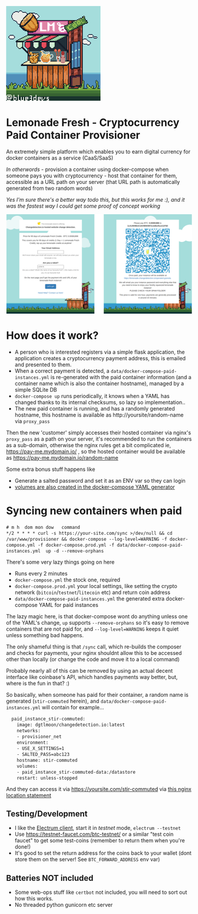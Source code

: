 <img width=256 src="https://raw.githubusercontent.com/dgtlmoon/lemonade-fresh/main/app/static/images/blue-thunder-p7-lemonadestand-expand.jpg">

# Lemonade Fresh - Cryptocurrency Paid Container Provisioner

An extremely simple platform which enables you to earn digital currency for docker containers as a service (CaaS/SaaS)

*In otherwords* - provision a container using docker-compose when someone pays you with cryptocurrency - host that container for them, accessible as a URL path on your server (that URL path is automatically generated from two random words)

_Yes I'm sure there's a better way todo this, but this works for me :), and it was the fastest way I could get some proof of concept working_

<img src="https://raw.githubusercontent.com/dgtlmoon/lemonade-fresh/main/screenshot.png?large=ok">

# How does it work?

- A person who is interested registers via a simple flask application, the application creates a cryptocurrency payment address, this is emailed and presented to them.
- When a correct payment is detected, a `data/docker-compose-paid-instances.yml` is re-generated with the paid container information (and a container name which is also the container hostname), managed by a simple SQLite DB
- `docker-compose up` runs periodically, it knows when a YAML has changed thanks to its internal checksums, so lazy so implementation.. 
- The new paid container is running, and has a randomly generated hostname, this hostname is available as http://yoursite/random-name via `proxy_pass`

Then the new 'customer' simply accesses their hosted container via nginx's `proxy_pass` as a path on your server, it's recommended to run the containers as a sub-domain, otherwise the nginx rules get a bit complicated ie, https://pay-me.mydomain.io/ , so the hosted container would be available as https://pay-me.mydomain.io/random-name


Some extra bonus stuff happens like
- Generate a salted password and set it as an ENV var so they can login
- [volumes are also created in the docker-compose YAML generator](https://github.com/dgtlmoon/lemonade-fresh/blob/b3d737100c2e94f895c53f7f88b7937a1c3a03e2/app/dcgenerator.py#L30)


# Syncing new containers when paid

```
# m h  dom mon dow   command
*/2 * * * * curl -s https://your-site.com/sync >/dev/null && cd /var/www/provisioner && docker-compose --log-level=WARNING -f docker-compose.yml -f docker-compose.prod.yml -f data/docker-compose-paid-instances.yml  up -d --remove-orphans
```

There's some very lazy things going on here
- Runs every 2 minutes
- `docker-compose.yml` the stock one, required
- `docker-compose.prod.yml` your local settings, like setting the crypto network (`bitcoin`/`testnet`/`litecoin` etc) and return coin address
- `data/docker-compose-paid-instances.yml` the generated extra docker-compose YAML for paid instances

The lazy magic here, is that docker-compose wont do anything unless one of the YAML's change, `up` supports `--remove-orphans` so it's easy to remove containers that are not paid for, and `--log-level=WARNING` keeps it quiet unless something bad happens.

The only shameful thing is that `/sync` call, which re-builds the composer and checks for payments, your nginx shouldnt allow this to be accessed other than locally (or change the code and move it to a local command)

Probably nearly all of this can be removed by using an actual decent interface like coinbase's API, which handles payments way better, but, where is the fun in that? :)


So basically, when someone has paid for their container, a random name is generated (`stir-commuted` herein), and `data/docker-compose-paid-instances.yml` will contain for example...

```
  paid_instance_stir-commuted:
    image: dgtlmoon/changedetection.io:latest
    networks:
    - provisioner_net
    environment:
    - USE_X_SETTINGS=1
    - SALTED_PASS=abc123
    hostname: stir-commuted
    volumes:
    - paid_instance_stir-commuted-data:/datastore
    restart: unless-stopped

```

And they can access it via https://yoursite.com/stir-commuted via [this nginx location statement](https://github.com/dgtlmoon/lemonade-fresh/blob/2c2443601a53e14007aca0185320b71e00d59bdd/config/nginx/default.conf#L32)


## Testing/Development

- I like the [Electrum client](https://electrum.org/), start it in _testnet_ mode, `electrum --testnet`
- Use https://testnet-faucet.com/btc-testnet/ or a similar "test coin faucet" to get some test-coins (remember to return them when you're done!)
- It's good to set the return address for the coins back to your wallet (dont store them on the server! See `BTC_FORWARD_ADDRESS` env var)

## Batteries NOT included

- Some web-ops stuff like `certbot` not included, you will need to sort out how this works.
- No threaded python gunicorn etc server
